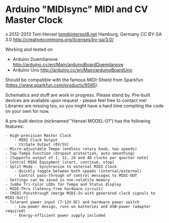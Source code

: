 Arduino "MIDIsync" MIDI and CV Master Clock
=
ɔ 2012-2013 Tom Hensel <tom@interpol8.net> Hamburg, Germany
CC BY-SA 3.0 http://creativecommons.org/licenses/by-sa/3.0/

Working and tested on
- Arduino Duemilanove http://arduino.cc/en/Main/arduinoBoardDuemilanove
- Arduino Uno http://arduino.cc/en/Main/arduinoBoardUno

Should be compatible with the famous MIDI-Shield from Sparkfun (https://www.sparkfun.com/products/9595).

Schematics and stuff are work in progress. Please stand by.
Pre-built devices are available upon request - please feel free to contact me!
Libraries are missing too, so you might have a hard time compiling the code on your own for now.

A pre-built device (nicknamed "Hensel MODEL-01") has the following features:

	- High-precision Master Clock
		- MIDI Clock Output
		- CV/Gate Output (0V/5V)
	- Micro-adjustable Tempo (endless rotary knob, two speeds)
	- Tap-Tempo Function (dropout protection, auto-smoothing)
	- [Supports output of 1, 12, 24 and 48 clocks per quarter note]
	- Control MIDI Equipment (start, continue, stop)
	- Split-Mode - Synchronize to external MIDI Clock
		- Quickly toggle between both speeds (internal/external)
		- Control pass-through of control messages to MIDI-OUT
	- Settings can be saved in non-volatile memory
	- Jumbo Tri-Color LEDs for Tempo and Status display
	- MIDI-Thru (latency-free hardware circuit)
	- [MIDI-Passthrough (merge MIDI-In with generated clock signals to MIDI-Out)]
	- Tolerant power input (7-12V DC) and hardware power switch
		- Low-power design, runs on batteries and USB-power (adapter required)
		- Energy-efficient power supply included


